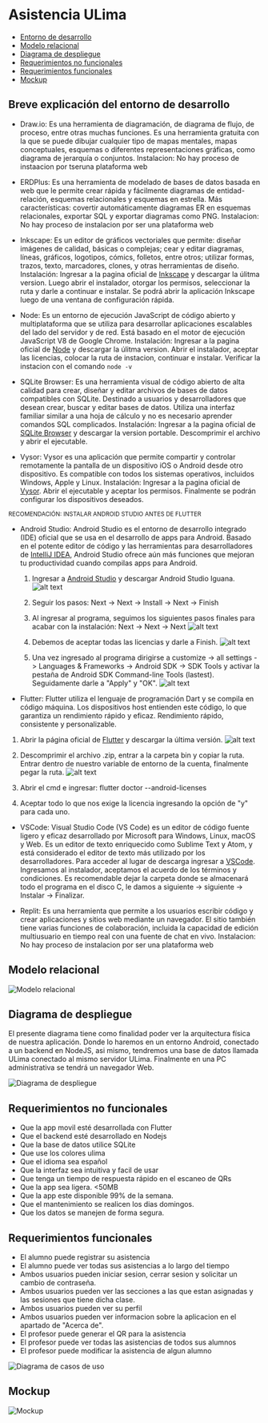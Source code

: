 # Asistencia ULima

- [Entorno de desarrollo](#breve-explicación-del-entorno-de-desarrollo)
- [Modelo relacional](#modelo-relacional)
- [Diagrama de despliegue](#diagrama-de-despliegue)
- [Requerimientos no funcionales](#requerimientos-no-funcionales)
- [Requerimientos funcionales](#requerimientos-funcionales)
- [Mockup](#mockups)

## Breve explicación del entorno de desarrollo
- Draw.io: Es una herramienta de diagramación, de diagrama de flujo, de proceso, entre otras muchas funciones. Es una herramienta gratuita con la que se puede dibujar cualquier tipo de mapas mentales, mapas conceptuales, esquemas o diferentes representaciones gráficas, como diagrama de jerarquía o conjuntos. Instalacion: No hay proceso de instaacion por tseruna plataforma web
- ERDPlus: Es una herramienta de modelado de bases de datos basada en web que le permite crear rápida y fácilmente diagramas de entidad-relación, esquemas relacionales y esquemas en estrella. Más características: covertir automáticamente diagramas ER en esquemas relacionales, exportar SQL y exportar diagramas como PNG. Instalacion: No hay proceso de instalacion por ser una plataforma web

- Inkscape: Es un editor de gráficos vectoriales que permite: diseñar imágenes de calidad, básicas o complejas; cear y editar diagramas, líneas, gráficos, logotipos, cómics, folletos, entre otros; utilizar formas, trazos, texto, marcadores, clones, y otras herramientas de diseño. 
Instalación: Ingresar a la pagina oficial de [Inkscape](https://inkscape.org/release/inkscape-1.3.2/) y descargar la úlitma version. Luego abrir el instalador, otorgar los permisos, seleccionar la ruta y darle a continuar e instalar. Se podrá abrir la aplicación Inkscape luego de una ventana de configuración rápida.

- Node: Es un entorno de ejecución JavaScript de código abierto y multiplataforma que se utiliza para desarrollar aplicaciones escalables del lado del servidor y de red. Está basado en el motor de ejecución JavaScript V8 de Google Chrome. Instalación: Ingresar a la pagina oficial de [Node](https://nodejs.org/en/download) y descargar la úlitma version. Abrir el instalador, aceptar las licencias, colocar la ruta de instacion, continuar e instalar. Verificar la instacion con el comando `node -v`

- SQLite Browser: Es una herramienta visual de código abierto de alta calidad para crear, diseñar y editar archivos de bases de datos compatibles con SQLite. Destinado a usuarios y desarrolladores que desean crear, buscar y editar bases de datos. Utiliza una interfaz familiar similar a una hoja de cálculo y no es necesario aprender comandos SQL complicados. Instalación: Ingresar a la pagina oficial de [SQLite Browser](https://sqlitebrowser.org/dl/) y descargar la version portable. Descomprimir el archivo y abrir el ejecutable.

- Vysor: Vysor es una aplicación que permite compartir y controlar remotamente la pantalla de un dispositivo iOS o Android desde otro dispositivo. Es compatible con todos los sistemas operativos, incluidos Windows, Apple y Linux. Instalación: Ingresar a la pagina oficial de [Vysor](https://www.vysor.io/). Abrir el ejecutable y aceptar los permisos. Finalmente se podrán configurar los dispositivos deseados.

<sub>RECOMENDACIÓN: INSTALAR ANDROID STUDIO ANTES DE FLUTTER</sub>

- Android Studio: Android Studio es el entorno de desarrollo integrado (IDE) oficial que se usa en el desarrollo de apps para Android. Basado en el potente editor de código y las herramientas para desarrolladores de [IntelliJ IDEA](https://www.jetbrains.com/idea/), Android Studio ofrece aún más funciones que mejoran tu productividad cuando compilas apps para Android.

    1. Ingresar a [Android Studio](https://developer.android.com/studio?hl=es-419) y descargar Android Studio Iguana.
    ![alt text](src/screenshots/androidStudio.png)

    2. Seguir los pasos: Next -> Next -> Install -> Next -> Finish

    3. Al ingresar al programa, seguimos los siguientes pasos finales para acabar con la instalación: Next -> Next -> Next
    ![alt text](src/screenshots/download1_android.png)
    
    4. Debemos de aceptar todas las licencias y darle a Finish.
    ![alt text](src/screenshots/download2_android.png)

    5. Una vez ingresado al programa dirigirse a customize -> all settings -> Languages & Frameworks -> Android SDK -> SDK Tools y activar la pestaña de Android SDK Command-line Tools (lastest). Seguidamente darle a "Apply" y "OK".
    ![alt text](src/screenshots/download3_android.png)
    

- Flutter: Flutter utiliza el lenguaje de programación Dart y se compila en código máquina. Los dispositivos host entienden este código, lo que garantiza un rendimiento rápido y eficaz. Rendimiento rápido, consistente y personalizable.

1. Abrir la página oficial de [Flutter](https://docs.flutter.dev/get-started/install/windows/mobile?tab=download) y descargar la última versión.
![alt text](src/screenshots/flutter-download.png)

2. Descomprimir el archivo .zip, entrar a la carpeta bin y copiar la ruta. Entrar dentro de nuestro variable de entorno de la cuenta, finalmente pegar la ruta.
![alt text](src/screenshots/ve_flutter.png)

3. Abrir el cmd e ingresar: flutter doctor --android-licenses

4. Aceptar todo lo que nos exige la licencia ingresando la opción de "y" para cada uno.

- VSCode: Visual Studio Code (VS Code) es un editor de código fuente ligero y eficaz desarrollado por Microsoft para Windows, Linux, macOS y Web. Es un editor de texto enriquecido como Sublime Text y Atom, y está considerado el editor de texto más utilizado por los desarrolladores. Para acceder al lugar de descarga ingresar a [VSCode](https://code.visualstudio.com/download). Ingresamos al instalador, aceptamos el acuerdo de los términos y condiciones. Es recomendable dejar la carpeta donde se almacenará todo el programa en el disco C, le damos a siguiente -> siguiente -> Instalar -> Finalizar.

- Replit: Es una herramienta que permite a los usuarios escribir código y crear aplicaciones y sitios web mediante un navegador. El sitio también tiene varias funciones de colaboración, incluida la capacidad de edición multiusuario en tiempo real con una fuente de chat en vivo. Instalacion: No hay proceso de instalacion por ser una plataforma web

## Modelo relacional

![Modelo relacional](src/screenshots/modelo_relacional.png)

## Diagrama de despliegue

El presente diagrama tiene como finalidad poder ver la arquitectura física de nuestra aplicación. Donde lo haremos en un entorno Android, conectado a un backend en NodeJS, asi mismo, tendremos una base de datos llamada ULima conectado al mismo servidor ULima. Finalmente en una PC administrativa se tendrá un navegador Web.

![Diagrama de despliegue](src/screenshots/despliegue.png)

## Requerimientos no funcionales

- Que la app movil esté desarrollada con Flutter
- Que el backend esté desarrollado en Nodejs
- Que la base de datos utilice SQLite
- Que use los colores ulima
- Que el idioma sea español
- Que la interfaz sea intuitiva y facil de usar
- Que tenga un tiempo de respuesta rápido en el escaneo de QRs
- Que la app sea ligera. <50MB
- Que la app este disponible 99% de la semana.
- Que el mantenimiento se realicen los dias domingos.
- Que los datos se manejen de forma segura.

## Requerimientos funcionales

- El alumno puede registrar su asistencia
- El alumno puede ver todas sus asistencias a lo largo del tiempo
- Ambos usuarios pueden iniciar sesion, cerrar sesion y solicitar un cambio de contraseña.
- Ambos usuarios pueden ver las secciones a las que estan asignadas y las sesiones que tiene dicha clase.
- Ambos usuarios pueden ver su perfil
- Ambos usuarios pueden ver informacion sobre la aplicacion en el apartado de "Acerca de".
- El profesor puede generar el QR para la asistencia
- El profesor puede ver todas las asistencias de todos sus alumnos
- El profesor puede modificar la asistencia de algun alumno

![Diagrama de casos de uso](src/screenshots/casos_de_uso.png)

## Mockup

![Mockup](src/screenshots/mockupterminado.png)